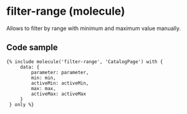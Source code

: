 # filter-range (molecule)

Allows to filter by range with minimum and maximum value manually.

## Code sample

```
{% include molecule('filter-range', 'CatalogPage') with {
     data: {
         parameter: parameter,
         min: min,
         activeMin: activeMin,
         max: max,
         activeMax: activeMax
     }
 } only %}
```
